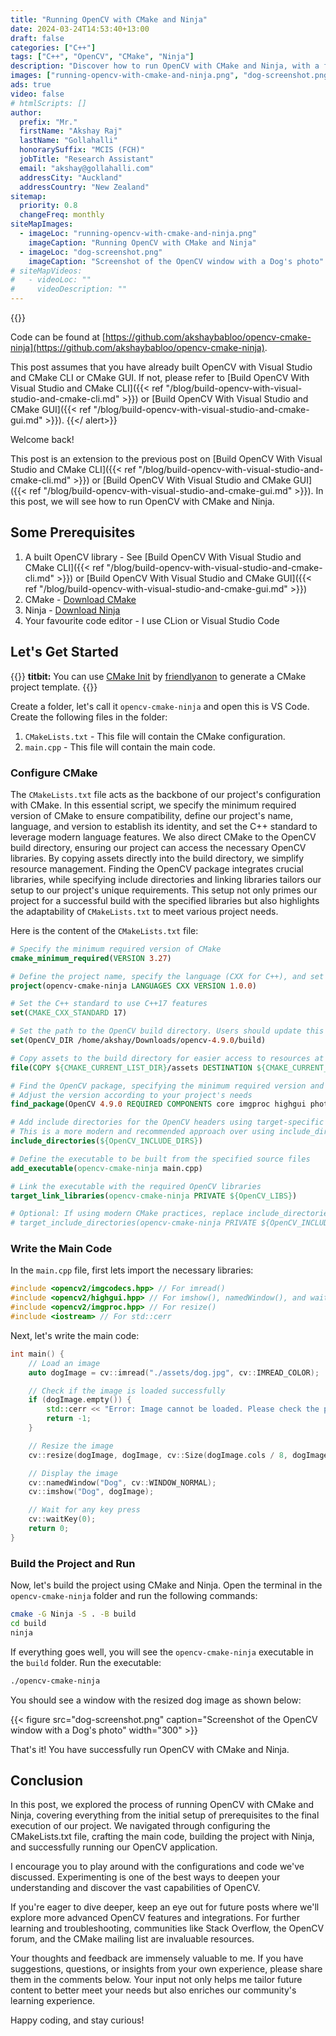 ```yaml
---
title: "Running OpenCV with CMake and Ninja"
date: 2024-03-24T14:53:40+13:00
draft: false
categories: ["C++"]
tags: ["C++", "OpenCV", "CMake", "Ninja"]
description: "Discover how to run OpenCV with CMake and Ninja, with a focus on the prerequisites, configuration, and execution steps. I'll guide you through the process of setting up the CMake configuration file, writing the main code, building the project, and running the executable."
images: ["running-opencv-with-cmake-and-ninja.png", "dog-screenshot.png"]
ads: true
video: false
# htmlScripts: []
author:
  prefix: "Mr."
  firstName: "Akshay Raj"
  lastName: "Gollahalli"
  honorarySuffix: "MCIS (FCH)"
  jobTitle: "Research Assistant"
  email: "akshay@gollahalli.com"
  addressCity: "Auckland"
  addressCountry: "New Zealand"
sitemap:
  priority: 0.8
  changeFreq: monthly
siteMapImages:
  - imageLoc: "running-opencv-with-cmake-and-ninja.png"
    imageCaption: "Running OpenCV with CMake and Ninja"
  - imageLoc: "dog-screenshot.png"
    imageCaption: "Screenshot of the OpenCV window with a Dog's photo"
# siteMapVideos:
#   - videoLoc: ""
#     videoDescription: ""
---
```


{{<alert>}}

Code can be found at [https://github.com/akshaybabloo/opencv-cmake-ninja](https://github.com/akshaybabloo/opencv-cmake-ninja).

This post assumes that you have already built OpenCV with Visual Studio and CMake CLI or CMake GUI. If not, please refer to [Build OpenCV With Visual Studio and CMake CLI]({{< ref "/blog/build-opencv-with-visual-studio-and-cmake-cli.md" >}}) or [Build OpenCV With Visual Studio and CMake GUI]({{< ref "/blog/build-opencv-with-visual-studio-and-cmake-gui.md" >}}).
{{</ alert>}}

<!--adsense-->

Welcome back!

This post is an extension to the previous post on [Build OpenCV With Visual Studio and CMake CLI]({{< ref "/blog/build-opencv-with-visual-studio-and-cmake-cli.md" >}}) or [Build OpenCV With Visual Studio and CMake GUI]({{< ref "/blog/build-opencv-with-visual-studio-and-cmake-gui.md" >}}). In this post, we will see how to run OpenCV with CMake and Ninja.

## Some Prerequisites

1. A built OpenCV library - See [Build OpenCV With Visual Studio and CMake CLI]({{< ref "/blog/build-opencv-with-visual-studio-and-cmake-cli.md" >}}) or [Build OpenCV With Visual Studio and CMake GUI]({{< ref "/blog/build-opencv-with-visual-studio-and-cmake-gui.md" >}})
2. CMake - [Download CMake](https://cmake.org/download/)
3. Ninja - [Download Ninja](https://github.com/ninja-build/ninja/releases)
4. Your favourite code editor - I use CLion or Visual Studio Code

## Let's Get Started

{{<alert>}}
**titbit:** You can use [CMake Init](https://github.com/friendlyanon/cmake-init) by [friendlyanon](https://github.com/friendlyanon) to generate a CMake project template.
{{</alert>}}

Create a folder, let's call it `opencv-cmake-ninja` and open this is VS Code. Create the following files in the folder:

1. `CMakeLists.txt` - This file will contain the CMake configuration.
2. `main.cpp` - This file will contain the main code.

### Configure CMake

The `CMakeLists.txt` file acts as the backbone of our project's configuration with CMake. In this essential script, we specify the minimum required version of CMake to ensure compatibility, define our project's name, language, and version to establish its identity, and set the C++ standard to leverage modern language features. We also direct CMake to the OpenCV build directory, ensuring our project can access the necessary OpenCV libraries. By copying assets directly into the build directory, we simplify resource management. Finding the OpenCV package integrates crucial libraries, while specifying include directories and linking libraries tailors our setup to our project's unique requirements. This setup not only primes our project for a successful build with the specified libraries but also highlights the adaptability of `CMakeLists.txt` to meet various project needs.

Here is the content of the `CMakeLists.txt` file:

```cmake
# Specify the minimum required version of CMake
cmake_minimum_required(VERSION 3.27)

# Define the project name, specify the language (CXX for C++), and set its version
project(opencv-cmake-ninja LANGUAGES CXX VERSION 1.0.0)

# Set the C++ standard to use C++17 features
set(CMAKE_CXX_STANDARD 17)

# Set the path to the OpenCV build directory. Users should update this path accordingly.
set(OpenCV_DIR /home/akshay/Downloads/opencv-4.9.0/build)

# Copy assets to the build directory for easier access to resources at runtime
file(COPY ${CMAKE_CURRENT_LIST_DIR}/assets DESTINATION ${CMAKE_CURRENT_BINARY_DIR})

# Find the OpenCV package, specifying the minimum required version and necessary components
# Adjust the version according to your project's needs
find_package(OpenCV 4.9.0 REQUIRED COMPONENTS core imgproc highgui photo)

# Add include directories for the OpenCV headers using target-specific command
# This is a more modern and recommended approach over using include_directories
include_directories(${OpenCV_INCLUDE_DIRS})

# Define the executable to be built from the specified source files
add_executable(opencv-cmake-ninja main.cpp)

# Link the executable with the required OpenCV libraries
target_link_libraries(opencv-cmake-ninja PRIVATE ${OpenCV_LIBS})

# Optional: If using modern CMake practices, replace include_directories with target_include_directories
# target_include_directories(opencv-cmake-ninja PRIVATE ${OpenCV_INCLUDE_DIRS})
```

### Write the Main Code

In the `main.cpp` file, first lets import the necessary libraries:

```cpp
#include <opencv2/imgcodecs.hpp> // For imread()
#include <opencv2/highgui.hpp> // For imshow(), namedWindow(), and waitKey()
#include <opencv2/imgproc.hpp> // For resize()
#include <iostream> // For std::cerr
```

Next, let's write the main code:

```cpp
int main() {
    // Load an image
    auto dogImage = cv::imread("./assets/dog.jpg", cv::IMREAD_COLOR);

    // Check if the image is loaded successfully
    if (dogImage.empty()) {
        std::cerr << "Error: Image cannot be loaded. Please check the path." << std::endl;
        return -1;
    }

    // Resize the image
    cv::resize(dogImage, dogImage, cv::Size(dogImage.cols / 8, dogImage.rows / 8));

    // Display the image
    cv::namedWindow("Dog", cv::WINDOW_NORMAL);
    cv::imshow("Dog", dogImage);

    // Wait for any key press
    cv::waitKey(0);
    return 0;
}
```

### Build the Project and Run

Now, let's build the project using CMake and Ninja. Open the terminal in the `opencv-cmake-ninja` folder and run the following commands:

```bash
cmake -G Ninja -S . -B build
cd build
ninja
```

If everything goes well, you will see the `opencv-cmake-ninja` executable in the `build` folder. Run the executable:

```bash
./opencv-cmake-ninja
```

You should see a window with the resized dog image as shown below:

{{< figure src="dog-screenshot.png" caption="Screenshot of the OpenCV window with a Dog's photo" width="300" >}}

That's it! You have successfully run OpenCV with CMake and Ninja.

## Conclusion

In this post, we explored the process of running OpenCV with CMake and Ninja, covering everything from the initial setup of prerequisites to the final execution of our project. We navigated through configuring the CMakeLists.txt file, crafting the main code, building the project with Ninja, and successfully running our OpenCV application.

I encourage you to play around with the configurations and code we've discussed. Experimenting is one of the best ways to deepen your understanding and discover the vast capabilities of OpenCV.

If you're eager to dive deeper, keep an eye out for future posts where we'll explore more advanced OpenCV features and integrations. For further learning and troubleshooting, communities like Stack Overflow, the OpenCV forum, and the CMake mailing list are invaluable resources.

Your thoughts and feedback are immensely valuable to me. If you have suggestions, questions, or insights from your own experience, please share them in the comments below. Your input not only helps me tailor future content to better meet your needs but also enriches our community's learning experience.

Happy coding, and stay curious!

